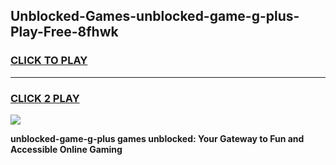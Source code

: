
## Unblocked-Games-unblocked-game-g-plus-Play-Free-8fhwk
<h3>
<a href="https://premium76.site?title=unblocked-game-g-plus&ref=23A">CLICK TO PLAY</a></h3>
<hr>

<h3>
<a href="https://premium76.site?title=unblocked-game-g-plus&ref=23A">CLICK 2 PLAY</a>
  
</h3>

<a href="https://premium76.site?title=unblocked-game-g-plus&ref=23A"><img src="https://clearcache.store/games.png"></a>


**unblocked-game-g-plus games unblocked: Your Gateway to Fun and Accessible Online Gaming**
